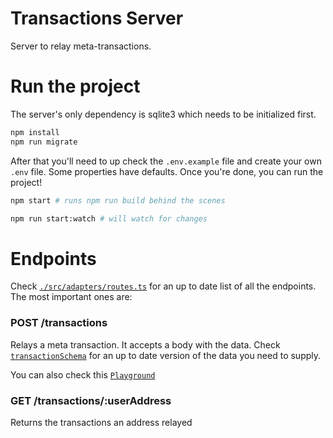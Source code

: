 # Transactions Server

Server to relay meta-transactions.

# Run the project

The server's only dependency is sqlite3 which needs to be initialized first.

```bash
npm install
npm run migrate
```

After that you'll need to up check the `.env.example` file and create your own `.env` file. Some properties have defaults. Once you're done, you can run the project!

```bash
npm start # runs npm run build behind the scenes

npm run start:watch # will watch for changes
```

# Endpoints

Check [`./src/adapters/routes.ts`](https://github.com/decentraland/transactions-server/blob/master/src/adapters/routes.ts) for an up to date list of all the endpoints. The most important ones are:

### POST /transactions

Relays a meta transaction. It accepts a body with the data. Check [`transactionSchema`](https://github.com/decentraland/transactions-server/blob/master/src/types/transaction.ts#L31) for an up to date version of the data you need to supply.

You can also check this [`Playground`](https://web3playground.io/Qmd2WcPpBwM3NqBHL7VU8edU1M64cg1Y7TAPB67yfwsmuH)

### GET /transactions/:userAddress

Returns the transactions an address relayed
